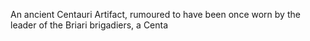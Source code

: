 An ancient Centauri Artifact, rumoured to have been once worn by the leader of the Briari brigadiers, a Centa
